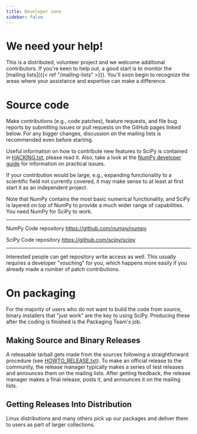```yaml
---
title: Developer zone
sidebar: false
---
```


# We need your help!

This is a distributed, volunteer project and we welcome additional
contributors. If you\'re keen to help out, a good start is to monitor
the [mailing lists]({{< ref "/mailing-lists" >}}).
You\'ll soon begin to recognize the areas where your assistance and
expertise can make a difference.

# Source code

Make contributions (e.g., code patches), feature requests, and file bug
reports by submitting issues or pull requests on the GitHub pages linked
below. For any bigger changes, discussion on the mailing lists is
recommended even before starting.

Useful information on how to contribute new features to SciPy is
contained in
[HACKING.txt](https://github.com/scipy/scipy/blob/master/HACKING.rst.txt),
please read it. Also, take a look at the [NumPy developer
guide](http://docs.scipy.org/doc/numpy/dev/) for information on
practical issues.

If your contribution would be large, e.g., expanding functionality to a
scientific field not currently covered, it may make sense to at least at
first start it as an independent project.

Note that NumPy contains the most basic numerical functionality, and
SciPy is layered on top of NumPy to provide a much wider range of
capabilities. You need NumPy for SciPy to work.

  ------- ----------------------- ---------------------------------------
  NumPy   Code repository         <https://github.com/numpy/numpy>

  SciPy   Code repository         <https://github.com/scipy/scipy>
  ------- ----------------------- ---------------------------------------

Interested people can get repository write access as well. This usually
requires a developer \"vouching\" for you, which happens more easily if
you already made a number of patch contributions.

# On packaging

For the majority of users who do not want to build the code from source,
binary installers that \"just work\" are the key to using SciPy.
Producing these after the coding is finished is the Packaging Team\'s
job.

## Making Source and Binary Releases

A releasable tarball gets made from the sources following a
straightforward procedure (see
[HOWTO\_RELEASE.txt](https://github.com/numpy/numpy/blob/master/doc/HOWTO_RELEASE.rst.txt)).
To make an official release to the community, the release manager
typically makes a series of test releases and announces them on the
mailing lists. After getting feedback, the release manager makes a final
release, posts it, and announces it on the mailing lists.

## Getting Releases Into Distribution

Linux distributions and many others pick up our packages and deliver
them to users as part of larger collections.
